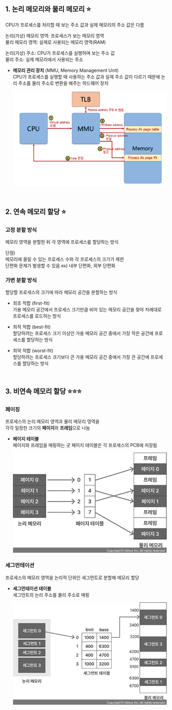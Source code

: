 ## 1. 논리 메모리와 물리 메모리 ⭐

CPU가 프로세스를 처리할 때 보는 주소 값과 실제 메모리의 주소 값은 다름

논리(가상) 메모리 영역: 프로세스가 보는 메모리 영역  
물리 메모리 영역: 실제로 사용되는 메모리 영역(RAM)

논리(가상) 주소: CPU가 프로세스를 실행하며 보는 주소 값  
물리 주소: 실제 메모리에서 사용되는 주소

- <b>메모리 관리 장치</b> (MMU, Memory Management Unit)  
  CPU가 프로세스를 실행할 때 사용하는 주소 값과 실제 주소 값이 다르기 때문에 논리 주소를 물리 주소로 변환을 해주는 하드웨어 장치

  ![alt text](./images/image-10.png)

<br>

## 2. 연속 메모리 할당 ⭐

### 고정 분할 방식

메모리 영역을 분할한 뒤 각 영역에 프로세스를 할당하는 방식

단점)  
메모리에 올릴 수 있는 프로세스 수와 각 프로세스의 크기가 제한  
단편화 문제가 발생할 수 있음 ex) 내부 단편화, 외부 단편화

### 가변 분할 방식

할당할 프로세스의 크기에 따라 메모리 공간을 분할하는 방식

- 최초 적합 (first-fit)  
  가용 메모리 공간에서 프로세스 크기만큼 비어 있는 메모리 공간을 찾아 차례대로 프로세스를 로드하는 방식

- 최적 적합 (best-fit)  
  할당하려는 프로세스 크기 이상인 가용 메모리 공간 중에서 가장 작은 공간에 프로세스를 할당하는 방식

- 최악 적합 (worst-fit)  
  할당하려는 프로세스 크기보다 큰 가용 메모리 공간 중에서 가장 큰 공간에 프로세스를 할당하는 방식

<br>

## 3. 비연속 메모리 할당 ⭐⭐⭐

### 페이징

프로세스의 논리 메모리 영역과 물리 메모리 영역을  
각각 일정한 크기의 <b>페이지</b>와 <b>프레임</b>으로 나눔

- <b>페이지 테이블</b>  
  페이지와 프레임을 매핑하는 곳
  페이지 테이블은 각 프로세스의 PCB에 저장됨

  ![alt text](./images/image-11.png)

### 세그먼테이션

프로세스의 메모리 영역을 논리적 단위인 세그먼트로 분할해 메모리 할당

- <b>세그먼테이션 테이블</b>  
  세그먼트의 논리 주소를 물리 주소로 매핑

  ![alt text](./images/image-12.png)
